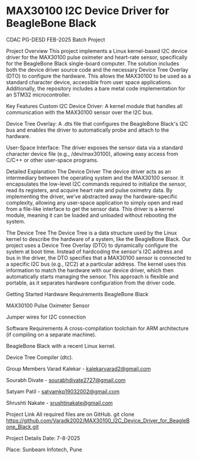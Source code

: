 # MAX30100 I2C Device Driver for BeagleBone Black
CDAC PG-DESD FEB-2025 Batch Project

Project Overview
This project implements a Linux kernel-based I2C device driver for the MAX30100 pulse oximeter and heart-rate sensor, specifically for the BeagleBone Black single-board computer. The solution includes both the device driver source code and the necessary Device Tree Overlay (DTO) to configure the hardware. This allows the MAX30100 to be used as a standard character device, accessible from user space applications. Additionally, the repository includes a bare metal code implementation for an STM32 microcontroller.

Key Features
Custom I2C Device Driver: A kernel module that handles all communication with the MAX30100 sensor over the I2C bus.

Device Tree Overlay: A .dts file that configures the BeagleBone Black's I2C bus and enables the driver to automatically probe and attach to the hardware.

User-Space Interface: The driver exposes the sensor data via a standard character device file (e.g., /dev/max30100), allowing easy access from C/C++ or other user-space programs.

Detailed Explanation
The Device Driver
The device driver acts as an intermediary between the operating system and the MAX30100 sensor. It encapsulates the low-level I2C commands required to initialize the sensor, read its registers, and acquire heart rate and pulse oximetry data. By implementing the driver, we've abstracted away the hardware-specific complexity, allowing any user-space application to simply open and read from a file-like interface to get the sensor data. This driver is a kernel module, meaning it can be loaded and unloaded without rebooting the system.

The Device Tree
The Device Tree is a data structure used by the Linux kernel to describe the hardware of a system, like the BeagleBone Black. Our project uses a Device Tree Overlay (DTO) to dynamically configure the system at boot time. Instead of hardcoding the sensor's I2C address and bus in the driver, the DTO specifies that a MAX30100 sensor is connected to a specific I2C bus (e.g., I2C2) at a particular address. The kernel uses this information to match the hardware with our device driver, which then automatically starts managing the sensor. This approach is flexible and portable, as it separates hardware configuration from the driver code.

Getting Started
Hardware Requirements
BeagleBone Black

MAX30100 Pulse Oximeter Sensor

Jumper wires for I2C connection

Software Requirements
A cross-compilation toolchain for ARM architecture (if compiling on a separate machine).

BeagleBone Black with a recent Linux kernel.

Device Tree Compiler (dtc).

Group Members
Varad Kalekar - kalekarvarad2@gmail.com

Sourabh Divate - sourabhdivate2727@gmail.com

Satyam Patil - satyamkp19032002@gmail.com

Shrushti Nakate - srushtinakate@gmail.com

Project Link
All required files are on GitHub.
git clone https://github.com/Varadk2002/MAX30100_I2C_Device_Driver_for_BeagleBone_Black.git

Project Details
Date: 7-8-2025

Place: Sunbeam Infotech, Pune
